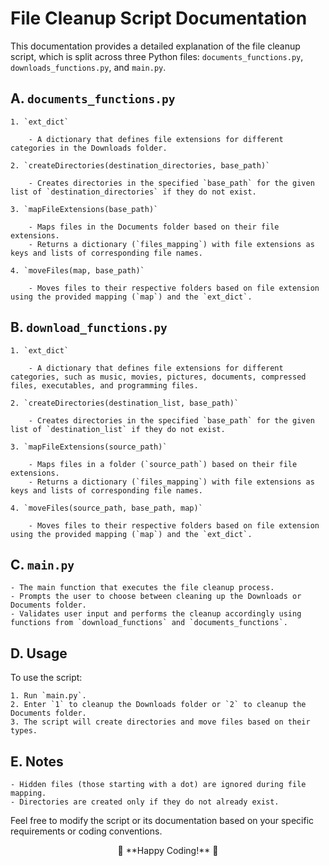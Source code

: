 # File Cleanup Script Documentation

This documentation provides a detailed explanation of the file cleanup script, which is split across three Python files: `documents_functions.py`, `downloads_functions.py`, and `main.py`.

## A. `documents_functions.py`

    1. `ext_dict`

        - A dictionary that defines file extensions for different categories in the Downloads folder.

    2. `createDirectories(destination_directories, base_path)`

        - Creates directories in the specified `base_path` for the given list of `destination_directories` if they do not exist.

    3. `mapFileExtensions(base_path)`

        - Maps files in the Documents folder based on their file extensions.
        - Returns a dictionary (`files_mapping`) with file extensions as keys and lists of corresponding file names.

    4. `moveFiles(map, base_path)`

        - Moves files to their respective folders based on file extension using the provided mapping (`map`) and the `ext_dict`.

## B. `download_functions.py`

    1. `ext_dict`

        - A dictionary that defines file extensions for different categories, such as music, movies, pictures, documents, compressed files, executables, and programming files.

    2. `createDirectories(destination_list, base_path)`

        - Creates directories in the specified `base_path` for the given list of `destination_list` if they do not exist.

    3. `mapFileExtensions(source_path)`

        - Maps files in a folder (`source_path`) based on their file extensions.
        - Returns a dictionary (`files_mapping`) with file extensions as keys and lists of corresponding file names.

    4. `moveFiles(source_path, base_path, map)`

        - Moves files to their respective folders based on file extension using the provided mapping (`map`) and the `ext_dict`.

## C. `main.py`

    - The main function that executes the file cleanup process.
    - Prompts the user to choose between cleaning up the Downloads or Documents folder.
    - Validates user input and performs the cleanup accordingly using functions from `download_functions` and `documents_functions`.

## D. Usage

To use the script:

    1. Run `main.py`.
    2. Enter `1` to cleanup the Downloads folder or `2` to cleanup the Documents folder.
    3. The script will create directories and move files based on their types.

## E. Notes

    - Hidden files (those starting with a dot) are ignored during file mapping.
    - Directories are created only if they do not already exist.

Feel free to modify the script or its documentation based on your specific requirements or coding conventions.

<center> 🌈 **Happy Coding!** 🌟 </center>
